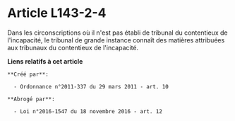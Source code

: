 # Article L143-2-4

Dans les circonscriptions où il n'est pas établi de tribunal du contentieux de l'incapacité, le tribunal de grande instance
connaît des matières attribuées aux tribunaux du contentieux de l'incapacité.

**Liens relatifs à cet article**

	**Créé par**:

	  - Ordonnance n°2011-337 du 29 mars 2011 - art. 10

	**Abrogé par**:

	  - Loi n°2016-1547 du 18 novembre 2016 - art. 12
